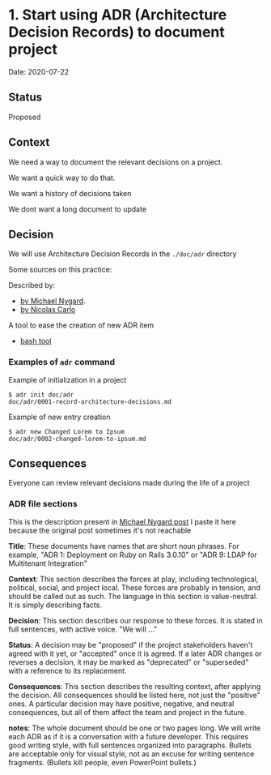 # 1. Start using ADR (Architecture Decision Records) to document project

Date: 2020-07-22

## Status

Proposed

## Context

We need a way to document the relevant decisions on a project.

We want a quick way to do that.

We want a history of decisions taken

We dont want a long document to update

## Decision

We will use Architecture Decision Records in the `./doc/adr` directory

Some sources on this practice:

Described by:

- [by Michael Nygard](http://thinkrelevance.com/blog/2011/11/15/documenting-architecture-decisions).
- [by Nicolas Carlo](https://understandlegacycode.com/blog/earn-maintainers-esteem-with-adrs/)

A tool to ease the creation of new ADR item

- [bash tool](https://github.com/npryce/adr-tools)

### Examples of `adr` command

Example of initialization in a project

```shel
$ adr init doc/adr
doc/adr/0001-record-architecture-decisions.md
```

Example of new entry creation

```shell
$ adr new Changed Lorem to Ipsum
doc/adr/0002-changed-lorem-to-ipsum.md

```

## Consequences

Everyone can review relevant decisions made during the life of a project

### ADR file sections

This is the description present in [Michael Nygard post](http://thinkrelevance.com/blog/2011/11/15/documenting-architecture-decisions)
I paste it here because the original post sometimes it's not reachable

**Title**: These documents have names that are short noun phrases. For example, "ADR 1: Deployment on Ruby on Rails 3.0.10" or "ADR 9: LDAP for Multitenant Integration"

**Context**: This section describes the forces at play, including technological, political, social, and project local. These forces are probably in tension, and should be called out as such. The language in this section is value-neutral. It is simply describing facts.

**Decision**: This section describes our response to these forces. It is stated in full sentences, with active voice. "We will ..."

**Status**: A decision may be "proposed" if the project stakeholders haven't agreed with it yet, or "accepted" once it is agreed. If a later ADR changes or reverses a decision, it may be marked as "deprecated" or "superseded" with a reference to its replacement.

**Consequences**: This section describes the resulting context, after applying the decision. All consequences should be listed here, not just the "positive" ones. A particular decision may have positive, negative, and neutral consequences, but all of them affect the team and project in the future.

**notes**: The whole document should be one or two pages long. We will write each ADR as if it is a conversation with a future developer. This requires good writing style, with full sentences organized into paragraphs. Bullets are acceptable only for visual style, not as an excuse for writing sentence fragments. (Bullets kill people, even PowerPoint bullets.)
